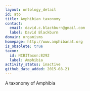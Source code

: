 ```yaml
---
layout: ontology_detail
id: ato
title: Amphibian taxonomy
contact:
  email: david.c.blackburn@gmail.com
  label: David Blackburn
domain: organisms
homepage: http://www.amphibanat.org
is_obsolete: true
taxon:
  id: NCBITaxon:8292
  label: Amphibia
activity_status: inactive
github_date_added: 2015-08-21
---
```


A taxonomy of Amphibia
